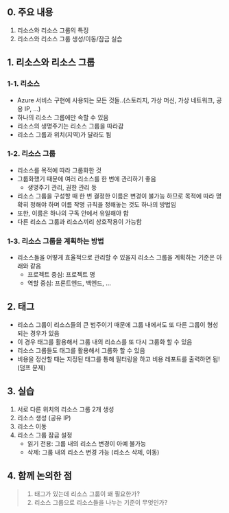 ## 0. 주요 내용
1. 리소스와 리소스 그룹의 특징
2. 리소스와 리소스 그룹 생성/이동/잠금 실습

## 1. 리소스와 리소스 그룹
### 1-1. 리소스
- Azure 서비스 구현에 사용되는 모든 것들..(스토리지, 가상 머신, 가상 네트워크, 공용 IP, ...)
- 하나의 리소스 그룹에만 속할 수 있음
- 리소스의 생명주기는 리소스 그룹을 따라감
- 리소스 그룹과 위치(지역)가 달라도 됨
### 1-2. 리소스 그룹
- 리소스를 목적에 따라 그룹화한 것
- 그룹화했기 때문에 여러 리소스를 한 번에 관리하기 좋음
	- 생명주기 관리, 권한 관리 등
- 리소스 그룹을 구성할 때 한 번 결정한 이름은 변경이 불가능 하므로 목적에 따라 명확히 정해야 하며 이름 작명 규칙을 정해놓는 것도 하나의 방법임
- 또한, 이름은 하나의 구독 안에서 유일해야 함
- 다른 리소스 그룹과 리소스끼리 상호작용이 가능함
### 1-3. 리소스 그룹을 계획하는 방법
- 리소스들을 어떻게 효율적으로 관리할 수 있을지 리소스 그룹을 계획하는 기준은 아래와 같음
	- 프로젝트 중심: 프로젝트 명
	- 역할 중심: 프론트엔드, 백엔드, ...
## 2. 태그
- 리소스 그룹이 리소스들의 큰 범주이기 때문에 그룹 내에서도 또 다른 그룹이 형성되는 경우가 있음
- 이 경우 태그를 활용해서 그룹 내의 리소스를 또 다시 그룹화 할 수 있음
- 리소스 그룹들도 태그를 활용해서 그룹화 할 수 있음
- 비용을 정산할 때는 지정된 태그를 통해 필터링을 하고 비용 레포트를 출력하면 됨! (덤프 문제)

## 3. 실습
1. 서로 다른 위치의 리소스 그룹 2개 생성
2. 리소스 생성 (공유 IP)
3. 리소스 이동
4. 리소스 그룹 잠금 설정
	- 읽기 전용: 그룹 내의 리소스 변경이 아예 불가능
	- 삭제: 그룹 내의 리소스 변경 가능 (리소스 삭제, 이동)
## 4. 함께 논의한 점
> 1. 태그가 있는데 리소스 그룹이 왜 필요한가?
> 2. 리소스 그룹으로 리소스들을 나누는 기준이 무엇인가?
